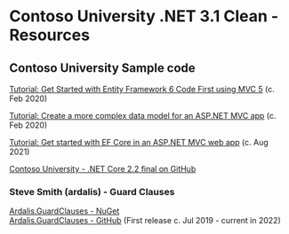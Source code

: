 # Contoso University .NET 3.1 Clean - Resources

## Contoso University Sample code

[Tutorial: Get Started with Entity Framework 6 Code First using MVC 5](https://docs.microsoft.com/en-us/aspnet/mvc/overview/getting-started/getting-started-with-ef-using-mvc/creating-an-entity-framework-data-model-for-an-asp-net-mvc-application)
(c. Feb 2020)

[Tutorial: Create a more complex data model for an ASP.NET MVC app](https://docs.microsoft.com/en-us/aspnet/mvc/overview/getting-started/getting-started-with-ef-using-mvc/creating-a-more-complex-data-model-for-an-asp-net-mvc-application)
(c. Feb 2020)

[Tutorial: Get started with EF Core in an ASP.NET MVC web app](https://docs.microsoft.com/en-us/aspnet/core/data/ef-mvc/intro?view=aspnetcore-3.1)
(c. Aug 2021)

[Contoso University - .NET Core 2.2 final on GitHub](https://github.com/dotnet/AspNetCore.Docs/tree/main/aspnetcore/data/ef-mvc/intro/samples/cu-final)

### Steve Smith (ardalis) - Guard Clauses

[Ardalis.GuardClauses - NuGet](https://www.nuget.org/packages/Ardalis.GuardClauses/)<br/>
[Ardalis.GuardClauses - GitHub](https://github.com/ardalis/guardclauses)
(First release c. Jul 2019 - current in 2022)<br/>
